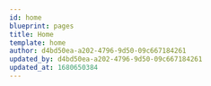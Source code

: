 ```yaml
---
id: home
blueprint: pages
title: Home
template: home
author: d4bd50ea-a202-4796-9d50-09c667184261
updated_by: d4bd50ea-a202-4796-9d50-09c667184261
updated_at: 1680650384
---
```

